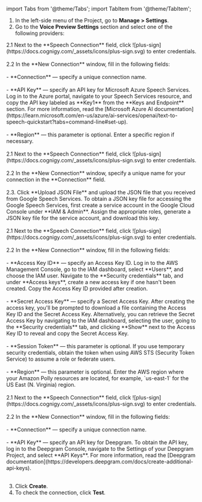 

import Tabs from '@theme/Tabs';
import TabItem from '@theme/TabItem';

1. In the left-side menu of the Project, go to **Manage > Settings**.
2. Go to the **Voice Preview Settings** section and select one of the following providers:

<Tabs>
  <TabItem value="azure" label="Microsoft Azure Speech Services" default>
    2.1 Next to the **Speech Connection** field, click ![plus-sign](https://docs.cognigy.com/_assets/icons/plus-sign.svg) to enter credentials.<br></br>
    2.2 In the **New Connection** window, fill in the following fields:<br></br>
        - **Connection** — specify a unique connection name.<br></br>
        - **API Key** — specify an API key for Microsoft Azure Speech Services. Log in to the Azure portal, navigate to your Speech Services resource, and copy the API key labeled as **Key1** from the **Keys and Endpoint** section. For more information, read the [Microsoft Azure AI documentation](https://learn.microsoft.com/en-us/azure/ai-services/openai/text-to-speech-quickstart?tabs=command-line#set-up).<br></br>
        - **Region** — this parameter is optional. Enter a specific region if necessary.<br></br>
  </TabItem>

  <TabItem value="google" label="Google Speech Services">
    2.1 Next to the **Speech Connection** field, click ![plus-sign](https://docs.cognigy.com/_assets/icons/plus-sign.svg) to enter credentials.<br></br>
    2.2 In the **New Connection** window, specify a unique name for your connection in the **Connection** field.<br></br>
    2.3. Click **Upload JSON File** and upload the JSON file that you received from Google Speech Services. To obtain a JSON key file for accessing the Google Speech Services, first create a service account in the Google Cloud Console under **IAM & Admin**. Assign the appropriate roles, generate a JSON key file for the service account, and download this key.<br></br>
  </TabItem>

  <TabItem value="amazon" label="Amazon Polly">
    2.1 Next to the **Speech Connection** field, click ![plus-sign](https://docs.cognigy.com/_assets/icons/plus-sign.svg) to enter credentials.<br></br>
    2.2 In the **New Connection** window, fill in the following fields:<br></br>
        - **Access Key ID** — specify an Access Key ID. Log in to the AWS Management Console, go to the IAM dashboard, select **Users**, and choose the IAM user. Navigate to the **Security credentials** tab, and under **Access keys**, create a new access key if one hasn't been created. Copy the Access Key ID provided after creation.<br></br>
        - **Secret Access Key** — specify a Secret Access Key. After creating the access key, you'll be prompted to download a file containing the Access Key ID and the Secret Access Key. Alternatively, you can retrieve the Secret Access Key by navigating to the IAM dashboard, selecting the user, going to the **Security credentials** tab, and clicking **Show** next to the Access Key ID to reveal and copy the Secret Access Key.<br></br>
        - **Session Token** — this parameter is optional. If you use temporary security credentials, obtain the token when using AWS STS (Security Token Service) to assume a role or federate users.<br></br>
        - **Region** — this parameter is optional. Enter the AWS region where your Amazon Polly resources are located, for example, `us-east-1` for the US East (N. Virginia) region.<br></br>
  </TabItem>

  <TabItem value="deepgram" label="Deepgram">
    2.1 Next to the **Speech Connection** field, click ![plus-sign](https://docs.cognigy.com/_assets/icons/plus-sign.svg) to enter credentials.<br></br>
    2.2 In the **New Connection** window, fill in the following fields:<br></br>
        - **Connection** — specify a unique connection name.<br></br>
        - **API Key** — specify an API key for Deepgram. To obtain the API key, log in to the Deepgram Console, navigate to the Settings of your Deepgram Project, and select **API Keys**. For more information, read the [Deepgram documentation](https://developers.deepgram.com/docs/create-additional-api-keys).<br></br>
  </TabItem>
</Tabs>

3. Click **Create**.
4. To check the connection, click **Test**.